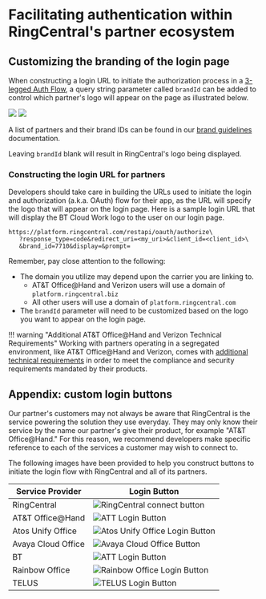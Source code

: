 # Facilitating authentication within RingCentral's partner ecosystem

## Customizing the branding of the login page

When constructing a login URL to initiate the authorization process in a [3-legged Auth Flow](../../authentication/auth-code-flow), a query string parameter called `brandId` can be added to control which partner's logo will appear on the page as illustrated below.

<img src="../login-avaya.png" class="img-fluid mx-auto" style="max-width: 350px">
<img src="../login-unify-office.png" class="img-fluid mx-auto" style="max-width: 350px">

A list of partners and their brand IDs can be found in our [brand guidelines](../brand-guidelines/) documentation. 


Leaving `brandId` blank will result in RingCentral's logo being displayed. 

### Constructing the login URL for partners

Developers should take care in building the URLs used to initiate the login and authorization (a.k.a. OAuth) flow for their app, as the URL will specify the logo that will appear on the login page. Here is a sample login URL that will display the BT Cloud Work logo to the user on our login page. 

```
https://platform.ringcentral.com/restapi/oauth/authorize\
   ?response_type=code&redirect_uri=<my_uri>&client_id=<client_id>\
   &brand_id=7710&display=&prompt=
```

Remember, pay close attention to the following:

* The domain you utilize may depend upon the carrier you are linking to.
    * AT&T Office@Hand and Verizon users will use a domain of `platform.ringcentral.biz`
    * All other users will use a domain of `platform.ringcentral.com`
* The `brandId` parameter will need to be customized based on the logo you want to appear on the login page.

!!! warning "Additional AT&T Office@Hand and Verizon Technical Requirements"
    Working with partners operating in a segregated environment, like AT&T Office@Hand and Verizon, comes with [additional technical requirements](../partners/segregated-environments/) in order to meet the compliance and security requirements mandated by their products.

## Appendix: custom login buttons

Our partner's customers may not always be aware that RingCentral is the service powering the solution they use everyday. They may only know their service by the name our partner's give their product, for example "AT&T Office@Hand." For this reason, we recommend developers make specific reference to each of the services a customer may wish to connect to.

The following images have been provided to help you construct buttons to initiate the login flow with RingCentral and all of its partners.

| Service Provider   | Login Button                                                              |
|--------------------|---------------------------------------------------------------------------|
| RingCentral        | <img src="../../button-ringcentral.png" alt="RingCentral connect button"> |
| AT&T Office@Hand   | <img alt="ATT Login Button" src="../../button-att.png">                   |
| Atos Unify Office  | <img alt="Atos Unify Office Login Button" src="../../button-atos.png">    |
| Avaya Cloud Office | <img alt="Avaya Cloud Office Button" src="../../button-avaya.png">        |
| BT                 | <img alt="ATT Login Button" src="../../button-bt.png">                    |
| Rainbow Office     | <img alt="Rainbow Office Login Button" src="../../button-rainbow.png">    |
| TELUS              | <img alt="TELUS Login Button" src="../../button-telus.png">               |

